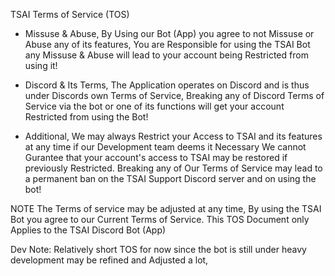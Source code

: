 TSAI Terms of Service (TOS)

- Missuse & Abuse,
By Using our Bot (App) you agree to not Missuse or Abuse any of its features,
You are Responsible for using the TSAI Bot any Missuse & Abuse will lead to your account being Restricted from using it!

- Discord & Its Terms,
The Application operates on Discord and is thus under Discords own Terms of Service,
Breaking any of Discord Terms of Service via the bot or one of its functions will get your account Restricted from using the Bot!

- Additional,
We may always Restrict your Access to TSAI and its features at any time if our Development team deems it Necessary
We cannot Gurantee that your account's access to TSAI may be restored if previously Restricted.
Breaking any of Our Terms of Service may lead to a permanent ban on the TSAI Support Discord server and on using the bot!

NOTE The Terms of service may be adjusted at any time, By using the TSAI Bot you agree to our Current Terms of Service.
This TOS Document only Applies to the TSAI Discord Bot (App)

Dev Note: Relatively short TOS for now since the bot is still under heavy development may be refined and Adjusted a lot,
